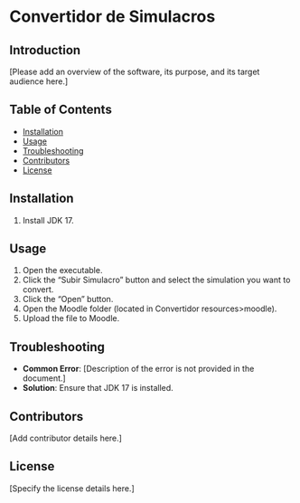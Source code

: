 # Convertidor de Simulacros

## Introduction
[Please add an overview of the software, its purpose, and its target audience here.]

## Table of Contents
- [Installation](#installation)
- [Usage](#usage)
- [Troubleshooting](#troubleshooting)
- [Contributors](#contributors)
- [License](#license)

## Installation
1. Install JDK 17.

## Usage
1. Open the executable.
2. Click the “Subir Simulacro” button and select the simulation you want to convert.
3. Click the “Open” button.
4. Open the Moodle folder (located in Convertidor resources>moodle).
5. Upload the file to Moodle.

## Troubleshooting
- **Common Error**: [Description of the error is not provided in the document.]
- **Solution**: Ensure that JDK 17 is installed.

## Contributors
[Add contributor details here.]

## License
[Specify the license details here.]
